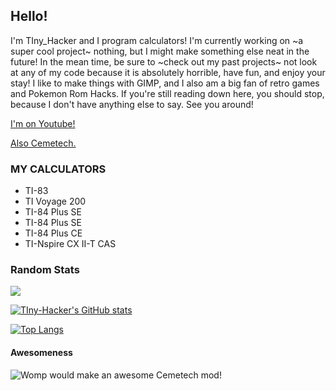 ## Hello!

I'm TIny_Hacker and I program calculators! I'm currently working on ~a super cool project~ nothing, but I might make something else neat in the future! In the mean time, be sure to ~check out my past projects~ not look at any of my code because it is absolutely horrible, have fun, and enjoy your stay! I like to make things with GIMP, and I also am a big fan of retro games and Pokemon Rom Hacks. If you're still reading down here, you should stop, because I don't have anything else to say. See you around!

[I'm on Youtube!](https://www.youtube.com/channel/UC0SYCfK0bhxy2hGVvUaUtPQ/)

[Also Cemetech.](https://www.ceme.tech/u30499)

### MY CALCULATORS
* TI-83
* TI Voyage 200
* TI-84 Plus SE
* TI-84 Plus SE
* TI-84 Plus CE
* TI-Nspire CX II-T CAS

### Random Stats

![](https://komarev.com/ghpvc/?username=tiny-hacker&color=75a6fc)

[![TIny-Hacker's GitHub stats](https://github-readme-stats.vercel.app/api?username=tiny-hacker&theme=dark&show_icons=true&layout=compact&title_color=75a6fc&icon_color=75a6ff)](https://github.com/anuraghazra/github-readme-stats)

[![Top Langs](https://github-readme-stats.vercel.app/api/top-langs/?username=tiny-hacker&layout=compact&theme=dark&title_color=75a6fc)](https://github.com/anuraghazra/github-readme-stats)

#### Awesomeness
![Womp would make an awesome Cemetech mod!](https://i.imgur.com/1Xf0eNm.png "Womp would make an awesome Cemetech mod!")
